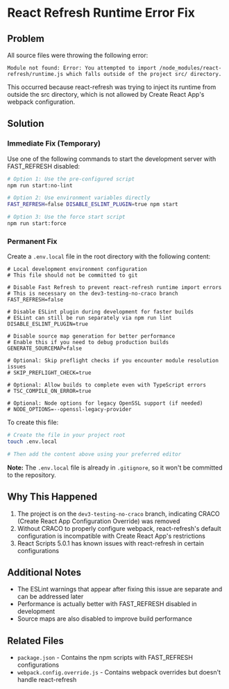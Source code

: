 # React Refresh Runtime Error Fix

## Problem
All source files were throwing the following error:
```
Module not found: Error: You attempted to import /node_modules/react-refresh/runtime.js which falls outside of the project src/ directory.
```

This occurred because react-refresh was trying to inject its runtime from outside the src directory, which is not allowed by Create React App's webpack configuration.

## Solution

### Immediate Fix (Temporary)
Use one of the following commands to start the development server with FAST_REFRESH disabled:

```bash
# Option 1: Use the pre-configured script
npm run start:no-lint

# Option 2: Use environment variables directly
FAST_REFRESH=false DISABLE_ESLINT_PLUGIN=true npm start

# Option 3: Use the force start script
npm run start:force
```

### Permanent Fix
Create a `.env.local` file in the root directory with the following content:
```
# Local development environment configuration
# This file should not be committed to git

# Disable Fast Refresh to prevent react-refresh runtime import errors
# This is necessary on the dev3-testing-no-craco branch
FAST_REFRESH=false

# Disable ESLint plugin during development for faster builds
# ESLint can still be run separately via npm run lint
DISABLE_ESLINT_PLUGIN=true

# Disable source map generation for better performance
# Enable this if you need to debug production builds
GENERATE_SOURCEMAP=false

# Optional: Skip preflight checks if you encounter module resolution issues
# SKIP_PREFLIGHT_CHECK=true

# Optional: Allow builds to complete even with TypeScript errors
# TSC_COMPILE_ON_ERROR=true

# Optional: Node options for legacy OpenSSL support (if needed)
# NODE_OPTIONS=--openssl-legacy-provider
```

To create this file:
```bash
# Create the file in your project root
touch .env.local

# Then add the content above using your preferred editor
```

**Note:** The `.env.local` file is already in `.gitignore`, so it won't be committed to the repository.

## Why This Happened
1. The project is on the `dev3-testing-no-craco` branch, indicating CRACO (Create React App Configuration Override) was removed
2. Without CRACO to properly configure webpack, react-refresh's default configuration is incompatible with Create React App's restrictions
3. React Scripts 5.0.1 has known issues with react-refresh in certain configurations

## Additional Notes
- The ESLint warnings that appear after fixing this issue are separate and can be addressed later
- Performance is actually better with FAST_REFRESH disabled in development
- Source maps are also disabled to improve build performance

## Related Files
- `package.json` - Contains the npm scripts with FAST_REFRESH configurations
- `webpack.config.override.js` - Contains webpack overrides but doesn't handle react-refresh 